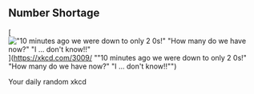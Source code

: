 ## Number Shortage
[!["10 minutes ago we were down to only 2 0s!" "How many do we have now?" "I ... don't know!!"](https://imgs.xkcd.com/comics/number_shortage.png)](https://xkcd.com/3009/ ""10 minutes ago we were down to only 2 0s!" "How many do we have now?" "I ... don't know!!"")

Your daily random xkcd
